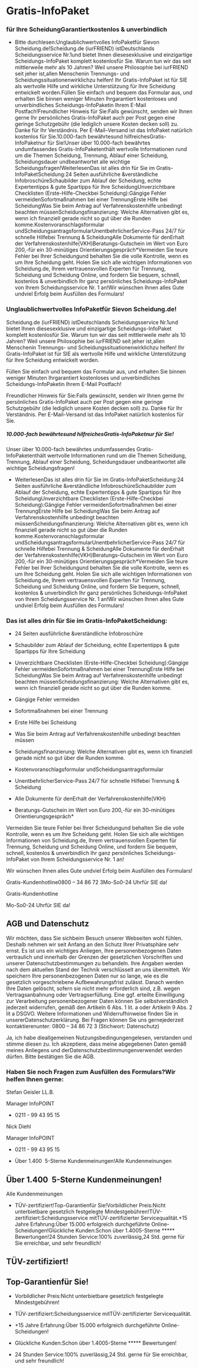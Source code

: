 # Gratis-InfoPaket

### für Ihre ScheidungGarantiertkostenlos & unverbindlich

- Bitte durchlesen:Unglaublichwertvolles InfoPaketfür Sievon Scheidung.de!Scheidung.de (iurFRIEND) istDeutschlands Scheidungsservice Nr.1und bietet Ihnen diesesexklusive und einzigartige Scheidungs-InfoPaket komplett kostenlosfür Sie. Warum tun wir das seit mittlerweile mehr als 10 Jahren? Weil unsere Philosophie bei iurFRIEND seit jeher ist,allen Menschenin Trennungs- und Scheidungssituationenwirklichzu helfen! Ihr Gratis-InfoPaket ist für SIE als wertvolle Hilfe und wirkliche Unterstützung für Ihre Scheidung entwickelt worden.Füllen Sie einfach und bequem das Formular aus, und erhalten Sie binnen weniger Minuten Ihrgarantiert kostenloses und unverbindliches Scheidungs-InfoPaketin Ihrem E-Mail Postfach!Freundlicher Hinweis für Sie:Falls gewünscht, senden wir Ihnen gerne Ihr persönliches Gratis-InfoPaket auch per Post gegen eine geringe Schutzgebühr (die lediglich unsere Kosten decken soll) zu. Danke für Ihr Verständnis. Per E-Mail–Versand ist das InfoPaket natürlich kostenlos für Sie.10.000-fach bewährtesund hilfreichesGratis-InfoPaketnur für Sie!Unser über 10.000-fach bewährtes undumfassendes Gratis-InfoPaketenthält wertvolle Informationen rund um die Themen Scheidung, Trennung, Ablauf einer Scheidung, Scheidungsdauer undbeantwortet alle wichtige Scheidungsfragen!WeiterlesenDas ist alles drin für Sie im Gratis-InfoPaketScheidung:24 Seiten ausführliche &verständliche InfobroschüreSchaubilder zum Ablauf der Scheidung, echte Expertentipps & gute Spartipps für Ihre ScheidungUnverzichtbare Checklisten (Erste-Hilfe-Checkbei Scheidung):Gängige Fehler vermeidenSofortmaßnahmen bei einer TrennungErste Hilfe bei ScheidungWas Sie beim Antrag auf Verfahrenskostenhilfe unbedingt beachten müssenScheidungsfinanzierung: Welche Alternativen gibt es, wenn ich finanziell gerade nicht so gut über die Runden komme.Kostenvoranschlagsformular undScheidungsantragsformularUnentbehrlicherService-Pass 24/7 für schnelle Hilfebei Trennung & ScheidungAlle Dokumente für denErhalt der Verfahrenskostenhilfe(VKH)Beratungs-Gutschein im Wert von Euro 200,-für ein 30-minütiges Orientierungsgespräch*Vermeiden Sie teure Fehler bei Ihrer Scheidungund behalten Sie die volle Kontrolle, wenn es um Ihre Scheidung geht. Holen Sie sich alle wichtigen Informationen von Scheidung.de, Ihrem vertrauensvollen Experten für Trennung, Scheidung und Scheidung Online, und fordern Sie bequem, schnell, kostenlos & unverbindlich Ihr ganz persönliches Scheidungs-InfoPaket von Ihrem Scheidungsservice Nr. 1 an!Wir wünschen Ihnen alles Gute undviel Erfolg beim Ausfüllen des Formulars!

### Unglaublichwertvolles InfoPaketfür Sievon Scheidung.de!

Scheidung.de (iurFRIEND) istDeutschlands Scheidungsservice Nr.1und bietet Ihnen diesesexklusive und einzigartige Scheidungs-InfoPaket komplett kostenlosfür Sie. Warum tun wir das seit mittlerweile mehr als 10 Jahren? Weil unsere Philosophie bei iurFRIEND seit jeher ist,allen Menschenin Trennungs- und Scheidungssituationenwirklichzu helfen! Ihr Gratis-InfoPaket ist für SIE als wertvolle Hilfe und wirkliche Unterstützung für Ihre Scheidung entwickelt worden.

Füllen Sie einfach und bequem das Formular aus, und erhalten Sie binnen weniger Minuten Ihrgarantiert kostenloses und unverbindliches Scheidungs-InfoPaketin Ihrem E-Mail Postfach!

Freundlicher Hinweis für Sie:Falls gewünscht, senden wir Ihnen gerne Ihr persönliches Gratis-InfoPaket auch per Post gegen eine geringe Schutzgebühr (die lediglich unsere Kosten decken soll) zu. Danke für Ihr Verständnis. Per E-Mail–Versand ist das InfoPaket natürlich kostenlos für Sie.

##### 10.000-fach bewährtesund hilfreichesGratis-InfoPaketnur für Sie!

Unser über 10.000-fach bewährtes undumfassendes Gratis-InfoPaketenthält wertvolle Informationen rund um die Themen Scheidung, Trennung, Ablauf einer Scheidung, Scheidungsdauer undbeantwortet alle wichtige Scheidungsfragen!

- WeiterlesenDas ist alles drin für Sie im Gratis-InfoPaketScheidung:24 Seiten ausführliche &verständliche InfobroschüreSchaubilder zum Ablauf der Scheidung, echte Expertentipps & gute Spartipps für Ihre ScheidungUnverzichtbare Checklisten (Erste-Hilfe-Checkbei Scheidung):Gängige Fehler vermeidenSofortmaßnahmen bei einer TrennungErste Hilfe bei ScheidungWas Sie beim Antrag auf Verfahrenskostenhilfe unbedingt beachten müssenScheidungsfinanzierung: Welche Alternativen gibt es, wenn ich finanziell gerade nicht so gut über die Runden komme.Kostenvoranschlagsformular undScheidungsantragsformularUnentbehrlicherService-Pass 24/7 für schnelle Hilfebei Trennung & ScheidungAlle Dokumente für denErhalt der Verfahrenskostenhilfe(VKH)Beratungs-Gutschein im Wert von Euro 200,-für ein 30-minütiges Orientierungsgespräch*Vermeiden Sie teure Fehler bei Ihrer Scheidungund behalten Sie die volle Kontrolle, wenn es um Ihre Scheidung geht. Holen Sie sich alle wichtigen Informationen von Scheidung.de, Ihrem vertrauensvollen Experten für Trennung, Scheidung und Scheidung Online, und fordern Sie bequem, schnell, kostenlos & unverbindlich Ihr ganz persönliches Scheidungs-InfoPaket von Ihrem Scheidungsservice Nr. 1 an!Wir wünschen Ihnen alles Gute undviel Erfolg beim Ausfüllen des Formulars!

### Das ist alles drin für Sie im Gratis-InfoPaketScheidung:

- 24 Seiten ausführliche &verständliche Infobroschüre

- Schaubilder zum Ablauf der Scheidung, echte Expertentipps & gute Spartipps für Ihre Scheidung

- Unverzichtbare Checklisten (Erste-Hilfe-Checkbei Scheidung):Gängige Fehler vermeidenSofortmaßnahmen bei einer TrennungErste Hilfe bei ScheidungWas Sie beim Antrag auf Verfahrenskostenhilfe unbedingt beachten müssenScheidungsfinanzierung: Welche Alternativen gibt es, wenn ich finanziell gerade nicht so gut über die Runden komme.

- Gängige Fehler vermeiden

- Sofortmaßnahmen bei einer Trennung

- Erste Hilfe bei Scheidung

- Was Sie beim Antrag auf Verfahrenskostenhilfe unbedingt beachten müssen

- Scheidungsfinanzierung: Welche Alternativen gibt es, wenn ich finanziell gerade nicht so gut über die Runden komme.

- Kostenvoranschlagsformular undScheidungsantragsformular

- UnentbehrlicherService-Pass 24/7 für schnelle Hilfebei Trennung & Scheidung

- Alle Dokumente für denErhalt der Verfahrenskostenhilfe(VKH)

- Beratungs-Gutschein im Wert von Euro 200,-für ein 30-minütiges Orientierungsgespräch*

Vermeiden Sie teure Fehler bei Ihrer Scheidungund behalten Sie die volle Kontrolle, wenn es um Ihre Scheidung geht. Holen Sie sich alle wichtigen Informationen von Scheidung.de, Ihrem vertrauensvollen Experten für Trennung, Scheidung und Scheidung Online, und fordern Sie bequem, schnell, kostenlos & unverbindlich Ihr ganz persönliches Scheidungs-InfoPaket von Ihrem Scheidungsservice Nr. 1 an!

Wir wünschen Ihnen alles Gute undviel Erfolg beim Ausfüllen des Formulars!

Gratis-Kundenhotline0800 – 34 86 72 3Mo-So0-24 Uhrfür SIE da!

Gratis-Kundenhotline

Mo-So0-24 Uhrfür SIE da!

## AGB und Datenschutz

Wir möchten, dass Sie sichbeim Besuch unserer Webseiten wohl fühlen. Deshalb nehmen wir seit Anfang an den Schutz Ihrer Privatsphäre sehr ernst. Es ist uns ein wichtiges Anliegen, Ihre personenbezogenen Daten vertraulich und innerhalb der Grenzen der gesetzlichen Vorschriften und unserer Datenschutzbestimmungen zu behandeln. Ihre Angaben werden nach dem aktuellen Stand der Technik verschlüsselt an uns übermittelt. Wir speichern Ihre personenbezogenen Daten nur so lange, wie es die gesetzlich vorgeschriebene Aufbewahrungsfrist zulässt. Danach werden Ihre Daten gelöscht, sofern sie nicht mehr erforderlich sind, z.B. wegen Vertragsanbahnung oder Vertragserfüllung. Eine ggf. erteilte Einwilligung zur Verarbeitung personenbezogener Daten können Sie selbstverständlich jederzeit widerrufen, gemäß den Artikeln 6 Abs. 1 lit. a oder Artikeln 9 Abs. 2 lit a DSGVO. Weitere Informationen und Widerrufhinweise finden Sie in unsererDatenschutzerklärung. Bei Fragen können Sie uns gernejederzeit kontaktierenunter: 0800 – 34 86 72 3 (Stichwort: Datenschutz)

Ja, ich habe dieallgemeinen Nutzungsbedingungengelesen, verstanden und stimme diesen zu. Ich akzeptiere, dass meine abgegebenen Daten gemäß meines Anliegens und derDatenschutzbestimmungenverwendet werden dürfen. Bitte bestätigen Sie die AGB.

### Haben Sie noch Fragen zum Ausfüllen des Formulars?Wir helfen Ihnen gerne:

Stefan Geisler LL.B.

Manager InfoPOINT

- 0211 - 99 43 95 15

Nick Diehl

Manager InfoPOINT

- 0211 - 99 43 95 15

- Über 1.400  5-Sterne Kundenmeinungen!Alle Kundenmeinungen

## Über 1.400  5-Sterne Kundenmeinungen!

Alle Kundenmeinungen

- TÜV-zertifiziert!Top-Garantienfür Sie!Vorbildlicher Preis:Nicht unterbietbare gesetzlich festgelegte Mindestgebühren!TÜV-zertifiziert:Scheidungsservice mitTÜV-zertifizierter Servicequalität.+15 Jahre Erfahrung:Über 15.000 erfolgreich durchgeführte Online-Scheidungen!Glückliche Kunden:Schon über 1.4005-Sterne ***** Bewertungen!24 Stunden Service:100% zuverlässig,24 Std. gerne für Sie erreichbar, und sehr freundlich!

## TÜV-zertifiziert!

## Top-Garantienfür Sie!

- Vorbildlicher Preis:Nicht unterbietbare gesetzlich festgelegte Mindestgebühren!

- TÜV-zertifiziert:Scheidungsservice mitTÜV-zertifizierter Servicequalität.

- +15 Jahre Erfahrung:Über 15.000 erfolgreich durchgeführte Online-Scheidungen!

- Glückliche Kunden:Schon über 1.4005-Sterne ***** Bewertungen!

- 24 Stunden Service:100% zuverlässig,24 Std. gerne für Sie erreichbar, und sehr freundlich!